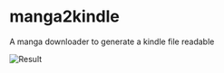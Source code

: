 # manga2kindle
A manga downloader to generate a kindle file readable


![Result](http://i66.tinypic.com/14mthea.jpg)
